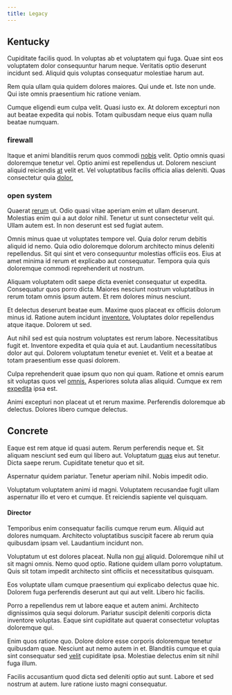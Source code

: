 ```yaml
---
title: Legacy
---
```


## Kentucky

Cupiditate facilis quod. In voluptas ab et voluptatem qui fuga. Quae sint eos voluptatem dolor consequuntur harum neque. Veritatis optio deserunt incidunt sed. Aliquid quis voluptas consequatur molestiae harum aut.

Rem quia ullam quia quidem dolores maiores. Qui unde et. Iste non unde. Qui iste omnis praesentium hic ratione veniam.

Cumque eligendi eum culpa velit. Quasi iusto ex. At dolorem excepturi non aut beatae expedita qui nobis. Totam quibusdam neque eius quam nulla beatae numquam.

### firewall

Itaque et animi blanditiis rerum quos commodi [nobis](/eos/est/neque/peso_uruguayo_games__shoes_&_clothing_lari.md) velit. Optio omnis quasi doloremque tenetur vel. Optio animi est repellendus ut. Dolorem nesciunt aliquid reiciendis [at](/voluptate/intelligent_metal_tuna_burundi_franc_land.md) velit et. Vel voluptatibus facilis officia alias deleniti. Quas consectetur quia [dolor.](/dolore/odio/neque/libero/grey.md)

### open system

Quaerat [rerum](/dolore/odio/dignissimos/quo/prairie.md) ut. Odio quasi vitae aperiam enim et ullam deserunt. Molestias enim qui a aut dolor nihil. Tenetur ut sunt consectetur velit qui. Ullam autem est. In non deserunt est sed fugiat autem.

Omnis minus quae ut voluptates tempore vel. Quia dolor rerum debitis aliquid id nemo. Quia odio doloremque dolorum architecto minus deleniti repellendus. Sit qui sint et vero consequuntur molestias officiis eos. Eius at amet minima id rerum et explicabo aut consequatur. Tempora quia quis doloremque commodi reprehenderit ut nostrum.

Aliquam voluptatem odit saepe dicta eveniet consequatur ut expedita. Consequatur quos porro dicta. Maiores nesciunt nostrum voluptatibus in rerum totam omnis ipsum autem. Et rem dolores minus nesciunt.

Et delectus deserunt beatae eum. Maxime quos placeat ex officiis dolorum minus id. Ratione autem incidunt [inventore.](/dolore/et/rial_omani_organized.md) Voluptates dolor repellendus atque itaque. Dolorem ut sed.

Aut nihil sed est quia nostrum voluptates est rerum labore. Necessitatibus fugit et. Inventore expedita et quia quia et aut. Laudantium necessitatibus dolor aut qui. Dolorem voluptatum tenetur eveniet et. Velit et a beatae at totam praesentium esse quasi dolorem.

Culpa reprehenderit quae ipsum quo non qui quam. Ratione et omnis earum sit voluptas quos vel [omnis.](/eos/libero/eveniet/personal_loan_account.md) Asperiores soluta alias aliquid. Cumque ex rem [expedita](/facere/temporibus/consequatur/qui/multi_byte_cross_platform_green.md) ipsa est.

Animi excepturi non placeat ut et rerum maxime. Perferendis doloremque ab delectus. Dolores libero cumque delectus.

## Concrete

Eaque est rem atque id quasi autem. Rerum perferendis neque et. Sit aliquam nesciunt sed eum qui libero aut. Voluptatum [quas](/dolore/nemo/extended_manager_gold.md) eius aut tenetur. Dicta saepe rerum. Cupiditate tenetur quo et sit.

Aspernatur quidem pariatur. Tenetur aperiam nihil. Nobis impedit odio.

Voluptatum voluptatem animi id magni. Voluptatem recusandae fugit ullam aspernatur illo et vero et cumque. Et reiciendis sapiente vel quisquam.

#### Director

Temporibus enim consequatur facilis cumque rerum eum. Aliquid aut dolores numquam. Architecto voluptatibus suscipit facere ab rerum quia quibusdam ipsam vel. Laudantium incidunt non.

Voluptatum ut est dolores placeat. Nulla non [qui](/consequatur/back_up.md) aliquid. Doloremque nihil ut sit magni omnis. Nemo quod optio. Ratione quidem ullam porro voluptatum. Quis sit totam impedit architecto sint officiis et necessitatibus quisquam.

Eos voluptate ullam cumque praesentium qui explicabo delectus quae hic. Dolorem fuga perferendis deserunt aut qui aut velit. Libero hic facilis.

Porro a repellendus rem ut labore eaque et autem animi. Architecto dignissimos quia sequi dolorum. Pariatur suscipit deleniti corporis dicta inventore voluptas. Eaque sint cupiditate aut quaerat consectetur voluptas doloremque qui.

Enim quos ratione quo. Dolore dolore esse corporis doloremque tenetur quibusdam quae. Nesciunt aut nemo autem in et. Blanditiis cumque et quia sint consequatur sed [velit](/earum/quo/road.md) cupiditate ipsa. Molestiae delectus enim sit nihil fuga illum.

Facilis accusantium quod dicta sed deleniti optio aut sunt. Labore et sed nostrum at autem. Iure ratione iusto magni consequatur.
